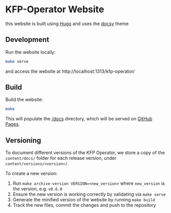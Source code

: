 # KFP-Operator Website

this website is built using [Hugo](https://gohugo.io/) and uses the [docsy](https://www.docsy.dev/) theme

## Development

Run the website locally:

```bash
make serve
```

and access the website at http://localhost:1313/kfp-operator/

## Build

Build the website:

```bash
make
```

This will populate the [/docs](/docs) directory, which will be served on [GitHub Pages](https://sky-uk.github.io/kfp-operator).

## Versioning
To document different versions of the KFP Operator, we store a copy of the `content/docs/` folder for each release version, under `content/versions/<version>/`.

To create a new version:
1. Run `make archive-version VERSION=<new_version>` where `new_version` is the version, e.g. `v0.6.0`
2. Ensure the new version is working correctly by validating via `make serve`
3. Generate the minified version of the website by running `make build`
4. Track the new files, commit the changes and push to the repository
